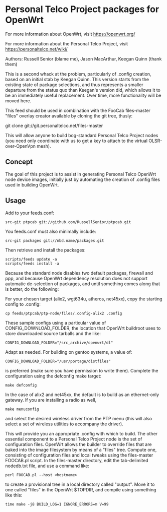 Personal Telco Project packages for OpenWrt
===========================================

For more information about OpenWrt, visit https://openwrt.org/

For more information about the Personal Telco Project, visit
https://personaltelco.net/wiki/

Authors: Russell Senior (blame me), Jason MacArthur, Keegan Quinn (thank them)

This is a second whack at the problem, particularly of .config creation, 
based on an initial stab by Keegan Quinn.  This version starts from the 
existing state of package selections, and thus represents a smaller departure
from the status quo than Keegan's version did, which allows it to be an
immediately useful replacement.  Over time, more functionality will be moved
here.

This feed should be used in combination with the FooCab files-master
"files" overlay creator available by cloning the git tree, thusly:

  git clone git://git.personaltelco.net/files-master

This will allow anyone to build bog-standard Personal Telco Project
nodes (you need only coordinate with us to get a key to attach to the
virtual OLSR-over-OpenVpn mesh).


Concept
-------

The goal of this project is to assist in generating Personal Telco OpenWrt
node device images, initially just by automating the creation of .config
files used in building OpenWrt. 


Usage
-----

Add to your feeds.conf:

	src-git ptpcab git://github.com/RussellSenior/ptpcab.git

You feeds.conf must also minimally include:

	src-git packages git://nbd.name/packages.git

Then retrieve and install the packages:

	scripts/feeds update -a 
	scripts/feeds install -a

Because the standard node disables two default packages, firewall
and ppp, and because OpenWrt dependency resolution does not support
automatic de-selection of packages, and until something comes along
that is better, do the following:

For your chosen target (alix2, wgt634u, atheros, net45xx), copy the 
starting config to .config:

	cp feeds/ptpcab/ptp-node/files/.config-alix2 .config

These sample configs using a particular value of CONFIG_DOWNLOAD_FOLDER, 
the location that OpenWrt buildroot uses to store downloaded source tarballs
and the like:

	CONFIG_DOWNLOAD_FOLDER="/src_archive/openwrt/dl"

Adapt as needed.  For building on gentoo systems, a value of:

	CONFIG_DOWNLOAD_FOLDER="/usr/portage/distfiles"

is preferred (make sure you have permission to write there).  Complete the 
configuration using the defconfig make target:

	make defconfig

In the case of alix2 and net45xx, the default is to build as an
ethernet-only gateway.  If you are installing a radio as well,

	make menuconfig

and select the desired wireless driver from the PTP menu (this will 
also select a set of wireless utilities to accompany the driver).

This will provide you an appropriate .config with which to build.  The
other essential component to a Personal Telco Project node is the set
of configuration files.  OpenWrt allows the builder to override files
that are baked into the image filesystem by means of a "files" tree.
Compute one, consisting of configuration files and local tweaks using
the files-master FOOCAB.pl script.  In the files-master directory,
edit the tab-delimited nodedb.txt file, and use a command like:

	perl FOOCAB.pl --host <hostname>

to create a provisional tree in a local directory called "output".
Move it to one called "files" in the OpenWrt $TOPDIR, and compile
using something like this:

	time make -j8 BUILD_LOG=1 IGNORE_ERRORS=m V=99

